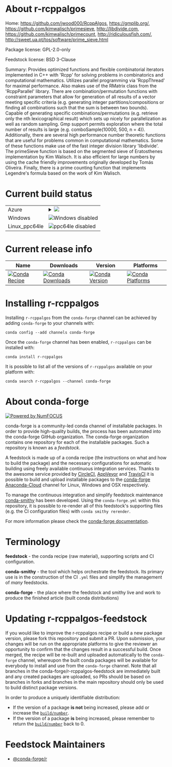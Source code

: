 About r-rcppalgos
=================

Home: https://github.com/jwood000/RcppAlgos, https://gmplib.org/, https://github.com/kimwalisch/primesieve, http://libdivide.com, https://github.com/kimwalisch/primecount, http://ridiculousfish.com/, http://sweet.ua.pt/tos/software/prime_sieve.html

Package license: GPL-2.0-only

Feedstock license: BSD 3-Clause

Summary: Provides optimized functions and flexible combinatorial iterators implemented in C++ with 'Rcpp' for solving problems in combinatorics and computational mathematics. Utilizes parallel programming via 'RcppThread' for maximal performance. Also makes use of the RMatrix class from the 'RcppParallel' library. There are combination/permutation functions with constraint parameters that allow for generation of all results of a vector meeting specific criteria (e.g. generating integer partitions/compositions or finding all combinations such that the sum is between two bounds). Capable of generating specific combinations/permutations (e.g. retrieve only the nth lexicographical result) which sets up nicely for parallelization as well as random sampling. Gmp support permits exploration where the total number of results is large (e.g. comboSample(10000, 500, n = 4)). Additionally, there are several high performance number theoretic functions that are useful for problems common in computational mathematics. Some of these functions make use of the fast integer division library 'libdivide'. The primeSieve function is based on the segmented sieve of Eratosthenes implementation by Kim Walisch. It is also efficient for large numbers by using the cache friendly improvements originally developed by Tomás Oliveira. Finally, there is a prime counting function that implements Legendre's formula based on the work of Kim Walisch.



Current build status
====================


<table>
    
  <tr>
    <td>Azure</td>
    <td>
      <details>
        <summary>
          <a href="https://dev.azure.com/conda-forge/feedstock-builds/_build/latest?definitionId=9701&branchName=master">
            <img src="https://dev.azure.com/conda-forge/feedstock-builds/_apis/build/status/r-rcppalgos-feedstock?branchName=master">
          </a>
        </summary>
        <table>
          <thead><tr><th>Variant</th><th>Status</th></tr></thead>
          <tbody><tr>
              <td>linux_r_base3.6target_platformlinux-64</td>
              <td>
                <a href="https://dev.azure.com/conda-forge/feedstock-builds/_build/latest?definitionId=9701&branchName=master">
                  <img src="https://dev.azure.com/conda-forge/feedstock-builds/_apis/build/status/r-rcppalgos-feedstock?branchName=master&jobName=linux&configuration=linux_r_base3.6target_platformlinux-64" alt="variant">
                </a>
              </td>
            </tr><tr>
              <td>linux_r_base4.0target_platformlinux-64</td>
              <td>
                <a href="https://dev.azure.com/conda-forge/feedstock-builds/_build/latest?definitionId=9701&branchName=master">
                  <img src="https://dev.azure.com/conda-forge/feedstock-builds/_apis/build/status/r-rcppalgos-feedstock?branchName=master&jobName=linux&configuration=linux_r_base4.0target_platformlinux-64" alt="variant">
                </a>
              </td>
            </tr><tr>
              <td>osx_r_base3.6target_platformosx-64</td>
              <td>
                <a href="https://dev.azure.com/conda-forge/feedstock-builds/_build/latest?definitionId=9701&branchName=master">
                  <img src="https://dev.azure.com/conda-forge/feedstock-builds/_apis/build/status/r-rcppalgos-feedstock?branchName=master&jobName=osx&configuration=osx_r_base3.6target_platformosx-64" alt="variant">
                </a>
              </td>
            </tr><tr>
              <td>osx_r_base4.0target_platformosx-64</td>
              <td>
                <a href="https://dev.azure.com/conda-forge/feedstock-builds/_build/latest?definitionId=9701&branchName=master">
                  <img src="https://dev.azure.com/conda-forge/feedstock-builds/_apis/build/status/r-rcppalgos-feedstock?branchName=master&jobName=osx&configuration=osx_r_base4.0target_platformosx-64" alt="variant">
                </a>
              </td>
            </tr>
          </tbody>
        </table>
      </details>
    </td>
  </tr>
  <tr>
    <td>Windows</td>
    <td>
      <img src="https://img.shields.io/badge/Windows-disabled-lightgrey.svg" alt="Windows disabled">
    </td>
  </tr>
  <tr>
    <td>Linux_ppc64le</td>
    <td>
      <img src="https://img.shields.io/badge/ppc64le-disabled-lightgrey.svg" alt="ppc64le disabled">
    </td>
  </tr>
</table>

Current release info
====================

| Name | Downloads | Version | Platforms |
| --- | --- | --- | --- |
| [![Conda Recipe](https://img.shields.io/badge/recipe-r--rcppalgos-green.svg)](https://anaconda.org/conda-forge/r-rcppalgos) | [![Conda Downloads](https://img.shields.io/conda/dn/conda-forge/r-rcppalgos.svg)](https://anaconda.org/conda-forge/r-rcppalgos) | [![Conda Version](https://img.shields.io/conda/vn/conda-forge/r-rcppalgos.svg)](https://anaconda.org/conda-forge/r-rcppalgos) | [![Conda Platforms](https://img.shields.io/conda/pn/conda-forge/r-rcppalgos.svg)](https://anaconda.org/conda-forge/r-rcppalgos) |

Installing r-rcppalgos
======================

Installing `r-rcppalgos` from the `conda-forge` channel can be achieved by adding `conda-forge` to your channels with:

```
conda config --add channels conda-forge
```

Once the `conda-forge` channel has been enabled, `r-rcppalgos` can be installed with:

```
conda install r-rcppalgos
```

It is possible to list all of the versions of `r-rcppalgos` available on your platform with:

```
conda search r-rcppalgos --channel conda-forge
```


About conda-forge
=================

[![Powered by NumFOCUS](https://img.shields.io/badge/powered%20by-NumFOCUS-orange.svg?style=flat&colorA=E1523D&colorB=007D8A)](http://numfocus.org)

conda-forge is a community-led conda channel of installable packages.
In order to provide high-quality builds, the process has been automated into the
conda-forge GitHub organization. The conda-forge organization contains one repository
for each of the installable packages. Such a repository is known as a *feedstock*.

A feedstock is made up of a conda recipe (the instructions on what and how to build
the package) and the necessary configurations for automatic building using freely
available continuous integration services. Thanks to the awesome service provided by
[CircleCI](https://circleci.com/), [AppVeyor](https://www.appveyor.com/)
and [TravisCI](https://travis-ci.com/) it is possible to build and upload installable
packages to the [conda-forge](https://anaconda.org/conda-forge)
[Anaconda-Cloud](https://anaconda.org/) channel for Linux, Windows and OSX respectively.

To manage the continuous integration and simplify feedstock maintenance
[conda-smithy](https://github.com/conda-forge/conda-smithy) has been developed.
Using the ``conda-forge.yml`` within this repository, it is possible to re-render all of
this feedstock's supporting files (e.g. the CI configuration files) with ``conda smithy rerender``.

For more information please check the [conda-forge documentation](https://conda-forge.org/docs/).

Terminology
===========

**feedstock** - the conda recipe (raw material), supporting scripts and CI configuration.

**conda-smithy** - the tool which helps orchestrate the feedstock.
                   Its primary use is in the construction of the CI ``.yml`` files
                   and simplify the management of *many* feedstocks.

**conda-forge** - the place where the feedstock and smithy live and work to
                  produce the finished article (built conda distributions)


Updating r-rcppalgos-feedstock
==============================

If you would like to improve the r-rcppalgos recipe or build a new
package version, please fork this repository and submit a PR. Upon submission,
your changes will be run on the appropriate platforms to give the reviewer an
opportunity to confirm that the changes result in a successful build. Once
merged, the recipe will be re-built and uploaded automatically to the
`conda-forge` channel, whereupon the built conda packages will be available for
everybody to install and use from the `conda-forge` channel.
Note that all branches in the conda-forge/r-rcppalgos-feedstock are
immediately built and any created packages are uploaded, so PRs should be based
on branches in forks and branches in the main repository should only be used to
build distinct package versions.

In order to produce a uniquely identifiable distribution:
 * If the version of a package **is not** being increased, please add or increase
   the [``build/number``](https://conda.io/docs/user-guide/tasks/build-packages/define-metadata.html#build-number-and-string).
 * If the version of a package **is** being increased, please remember to return
   the [``build/number``](https://conda.io/docs/user-guide/tasks/build-packages/define-metadata.html#build-number-and-string)
   back to 0.

Feedstock Maintainers
=====================

* [@conda-forge/r](https://github.com/conda-forge/r/)

